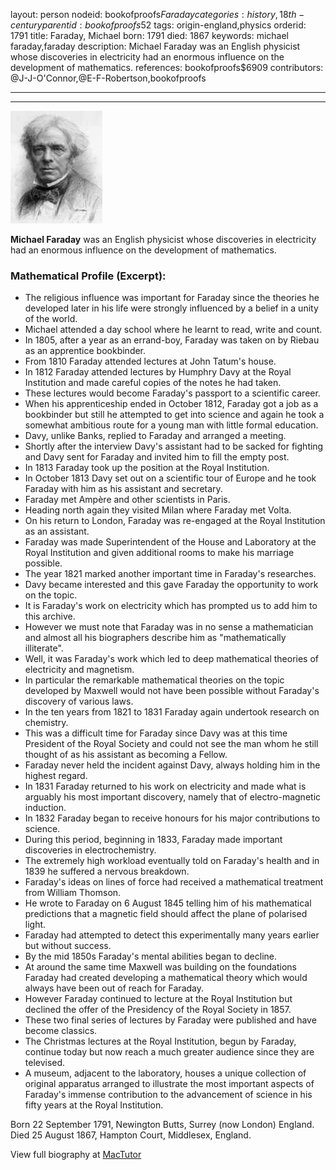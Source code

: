 layout: person
nodeid: bookofproofs$Faraday
categories: history,18th-century
parentid: bookofproofs$52
tags: origin-england,physics
orderid: 1791
title: Faraday, Michael
born: 1791
died: 1867
keywords: michael faraday,faraday
description: Michael Faraday was an English physicist whose discoveries in electricity had an enormous influence on the development of mathematics.
references: bookofproofs$6909
contributors: @J-J-O'Connor,@E-F-Robertson,bookofproofs

---



---

![Faraday.jpg](https://github.com/bookofproofs/bookofproofs.github.io/blob/main/_sources/_assets/images/portraits/Faraday.jpg?raw=true)

**Michael Faraday** was an English physicist whose discoveries in electricity had an enormous influence on the development of mathematics.

### Mathematical Profile (Excerpt):
* The religious influence was important for Faraday since the theories he developed later in his life were strongly influenced by a belief in a unity of the world.
* Michael attended a day school where he learnt to read, write and count.
* In 1805, after a year as an errand-boy, Faraday was taken on by Riebau as an apprentice bookbinder.
* From 1810 Faraday attended lectures at John Tatum's house.
* In 1812 Faraday attended lectures by Humphry Davy at the Royal Institution and made careful copies of the notes he had taken.
* These lectures would become Faraday's passport to a scientific career.
* When his apprenticeship ended in October 1812, Faraday got a job as a bookbinder but still he attempted to get into science and again he took a somewhat ambitious route for a young man with little formal education.
* Davy, unlike Banks, replied to Faraday and arranged a meeting.
* Shortly after the interview Davy's assistant had to be sacked for fighting and Davy sent for Faraday and invited him to fill the empty post.
* In 1813 Faraday took up the position at the Royal Institution.
* In October 1813 Davy set out on a scientific tour of Europe and he took Faraday with him as his assistant and secretary.
* Faraday met Ampère and other scientists in Paris.
* Heading north again they visited Milan where Faraday met Volta.
* On his return to London, Faraday was re-engaged at the Royal Institution as an assistant.
* Faraday was made Superintendent of the House and Laboratory at the Royal Institution and given additional rooms to make his marriage possible.
* The year 1821 marked another important time in Faraday's researches.
* Davy became interested and this gave Faraday the opportunity to work on the topic.
* It is Faraday's work on electricity which has prompted us to add him to this archive.
* However we must note that Faraday was in no sense a mathematician and almost all his biographers describe him as "mathematically illiterate".
* Well, it was Faraday's work which led to deep mathematical theories of electricity and magnetism.
* In particular the remarkable mathematical theories on the topic developed by Maxwell would not have been possible without Faraday's discovery of various laws.
* In the ten years from 1821 to 1831 Faraday again undertook research on chemistry.
* This was a difficult time for Faraday since Davy was at this time President of the Royal Society and could not see the man whom he still thought of as his assistant as becoming a Fellow.
* Faraday never held the incident against Davy, always holding him in the highest regard.
* In 1831 Faraday returned to his work on electricity and made what is arguably his most important discovery, namely that of electro-magnetic induction.
* In 1832 Faraday began to receive honours for his major contributions to science.
* During this period, beginning in 1833, Faraday made important discoveries in electrochemistry.
* The extremely high workload eventually told on Faraday's health and in 1839 he suffered a nervous breakdown.
* Faraday's ideas on lines of force had received a mathematical treatment from William Thomson.
* He wrote to Faraday on 6 August 1845 telling him of his mathematical predictions that a magnetic field should affect the plane of polarised light.
* Faraday had attempted to detect this experimentally many years earlier but without success.
* By the mid 1850s Faraday's mental abilities began to decline.
* At around the same time Maxwell was building on the foundations Faraday had created developing a mathematical theory which would always have been out of reach for Faraday.
* However Faraday continued to lecture at the Royal Institution but declined the offer of the Presidency of the Royal Society in 1857.
* These two final series of lectures by Faraday were published and have become classics.
* The Christmas lectures at the Royal Institution, begun by Faraday, continue today but now reach a much greater audience since they are televised.
* A museum, adjacent to the laboratory, houses a unique collection of original apparatus arranged to illustrate the most important aspects of Faraday's immense contribution to the advancement of science in his fifty years at the Royal Institution.

Born 22 September 1791, Newington Butts, Surrey (now London) England. Died 25 August 1867, Hampton Court, Middlesex, England.

View full biography at [MacTutor](https://mathshistory.st-andrews.ac.uk/Biographies/Faraday/)
